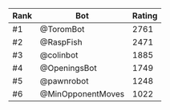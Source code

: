 Rank|Bot|Rating
---|---|---
#1|@ToromBot|2761
#2|@RaspFish|2471
#3|@colinbot|1885
#4|@OpeningsBot|1749
#5|@pawnrobot|1248
#6|@MinOpponentMoves|1022

